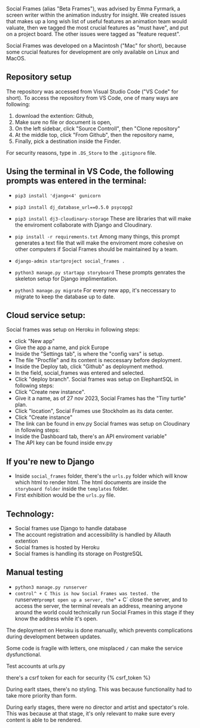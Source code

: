 Social Frames (alias "Beta Frames"), was advised by Emma Fyrmark, a screen writer within the animation industry for insight. We created issues that makes up a long wish list of useful features an animation team would valuate, then we tagged the most crucial features as "must have", and put on a project board. The other issues were tagged as "feature request".

Social Frames was developed on a Macintosh ("Mac" for short), because some crucial features for development are only available on Linux and MacOS.

Repository setup
------
The repository was accessed from Visual Studio Code ("VS Code" for short). To access the repository from VS Code, one of many ways are following:
1. download the extention: Github,
2. Make sure no file or document is open,
3. On the left sidebar, click "Source Controll", then "Clone repository"
4. At the middle top, click "From Github", then the repository name,
5. Finally, pick a destination inside the Finder.

For security reasons, type in `.DS_Store` to the `.gitignore` file.

Using the terminal in VS Code, the following prompts was entered in the terminal:
------
- `pip3 install 'django<4' gunicorn`
- `pip3 install dj_database_url==0.5.0 psycopg2`
- `pip3 install dj3-cloudinary-storage`
These are libraries that will make the enviroment collaborate with Django and Cloudinary.

- `pip install -r requirements.txt`
Among many things, this prompt generates a text file that will make the enviroment more cohesive on other computers if Social Frames should be maintained by a team.

- `django-admin startproject social_frames .`
- `python3 manage.py startapp storyboard`
These prompts genrates the skeleton setup for Django implimentation.

- `python3 manage.py migrate`
For every new app, it's neccessary to migrate to keep the database up to date.

Cloud service setup:
------
Social frames was setup on Heroku in following steps:
- click "New app"
- Give the app a name, and pick Europe
- Inside the "Settings tab", is where the "config vars" is setup.
- The file "Procfile" and its content is neccessary before deployment.
- Inside the Deploy tab, click "Github" as deployment method.
- In the field, social_frames was entered and selected.
- Click "deploy branch".
Social frames was setup on ElephantSQL in following steps:
- Click "Create new instance".
- Give it a name, as of 27 nov 2023, Social Frames has the "Tiny turtle" plan.
- Click "location", Social Frames use Stockholm as its data center.
- Click "Create instance"
- The link can be found in env.py
Social frames was setup on Cloudinary in following steps:
- Inside the Dashboard tab, there's an API enviroment variable"
- The API key can be found inside env.py

If you're new to Django
------
- Inside `social_frames` folder, there's the `urls.py` folder which will know which html to render html. The html documents are inside the `storyboard folder` inside the `templates` folder.
- First exhibition would be the `urls.py` file.

Technology:
------
- Social frames use Django to handle database
- The account registration and accessibility is handled by Allauth extention
- Social frames is hosted by Heroku
- Social frames is handling its storage on PostgreSQL

Manual testing
------
- `python3 manage.py runserver`
- `control^ + C
This is how Social Frames was tested. the `runserver` prompt open up a server, the `^ + C` close the server, and to access the server, the terminal reveals an address, meaning anyone around the world could technically run Social Frames in this stage if they know the address while it's open.

The deployment on Heroku is done manually, which prevents complications during development between updates.

Some code is fragile with letters, one misplaced `/` can make the service dysfunctional.

Test accounts at urls.py

there's a csrf token for each for security {% csrf_token %}

During earlt staes, there's no styling. This was because functionality had to take more priority than form.

During early stages, there were no director and artist and spectator's role. This was because at that stage, it's only relevant to make sure every content is able to be rendered.